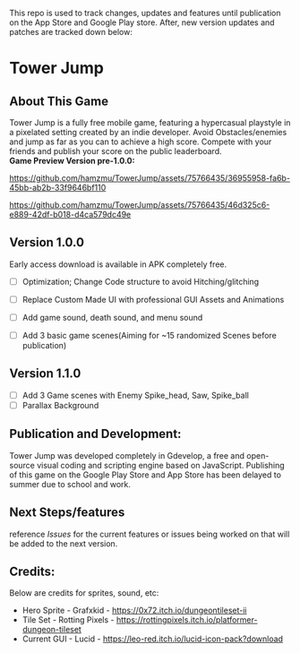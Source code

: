 This repo is used to track changes, updates and features until publication on the App Store and Google Play store. After, new version updates and patches are tracked down below:


# Tower Jump

## About This Game
Tower Jump is a fully free mobile game, featuring a hypercasual playstyle in a pixelated setting created by an indie developer. Avoid Obstacles/enemies and jump as far as you can to achieve a high score. Compete with your friends and publish your score on the public leaderboard.
</br>**Game Preview Version pre-1.0.0:**<br>


https://github.com/hamzmu/TowerJump/assets/75766435/36955958-fa6b-45bb-ab2b-33f9646bf110


https://github.com/hamzmu/TowerJump/assets/75766435/46d325c6-e889-42df-b018-d4ca579dc49e


## Version 1.0.0
Early access download is available in APK completely free.
- [ ] Optimization; Change Code structure to avoid Hitching/glitching 
- [ ] Replace Custom Made UI with professional GUI Assets and Animations
- [ ] Add game sound, death sound, and menu sound
- [ ] Add 3 basic game scenes(Aiming for ~15 randomized Scenes before publication)


## Version 1.1.0
- [ ] Add 3 Game scenes with Enemy Spike_head, Saw, Spike_ball
- [ ] Parallax Background

## Publication and Development:
Tower Jump was developed completely in Gdevelop, a free and open-source visual coding and scripting engine based on JavaScript. Publishing of this game on the Google Play Store and App Store has been delayed to summer due to school and work.

## Next Steps/features
reference *Issues* for the current features or issues being worked on that will be added to the next version.

## Credits:
Below are credits for sprites, sound, etc:
* Hero Sprite  - Grafxkid - https://0x72.itch.io/dungeontileset-ii
* Tile Set - Rotting Pixels - https://rottingpixels.itch.io/platformer-dungeon-tileset
* Current GUI - Lucid - https://leo-red.itch.io/lucid-icon-pack?download
